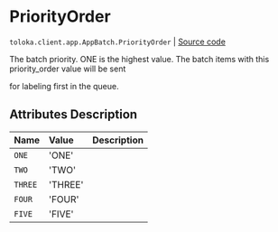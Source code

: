 # PriorityOrder
`toloka.client.app.AppBatch.PriorityOrder` | [Source code](https://github.com/Toloka/toloka-kit/blob/v1.2.3/src/client/app/__init__.py#L362)

The batch priority. ONE is the highest value. The batch items with this priority_order value will be sent


for labeling first in the queue.

## Attributes Description

| Name | Value | Description |
| :------| :-----------| :----------| 
`ONE`|'ONE'|
`TWO`|'TWO'|
`THREE`|'THREE'|
`FOUR`|'FOUR'|
`FIVE`|'FIVE'|
